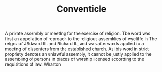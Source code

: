 ---
title: Conventicle
letter: C
permalink: "/definitions/bld-conventicle.html"
body: A private assembly or meetlng for the exercise of religion. Tbe word was first
  an appellation of reproach to the religious assemblies of wycliffe in The reigns
  of JSdward III. and Richard II., and was afterwards applied to a meeting of dissenters
  from the established church. As ibis word in strict propriety denotes an unlawful
  assembly, it cannot be justly applied to the assembling of persons in places of
  worship licensed according to the requisitions of law. Wharton
published_at: '2018-07-07'
source: Black's Law Dictionary 2nd Ed (1910)
layout: post
---